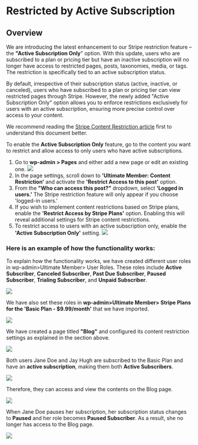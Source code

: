 ---
---
# Restricted by Active Subscription
Overview
--------

 We are introducing the latest enhancement to our Stripe restriction feature – the <strong>"Active Subscription Only</strong>" option. With this update, users who are subscribed to a plan or pricing tier but have an inactive subscription will no longer have access to restricted pages, posts, taxonomies, media, or tags. The restriction is specifically tied to an active subscription status.

 By default, irrespective of their subscription status (active, inactive, or canceled), users who have subscribed to a plan or pricing tier can view restricted pages through Stripe. However, the newly added "Active Subscription Only" option allows you to enforce restrictions exclusively for users with an active subscription, ensuring more precise control over access to your content.

 We recommend reading the  [Stripe Content Restriction article](https://ultimatemember.github.io/docs-v3/um-stripe/article/1805-stripe-content-restriction.html)  first to understand this document better.

 To enable the <strong>Active Subscription Only</strong> feature, go to the content you want to restrict and allow access to only users who have active subscriptions.

1. Go to <strong>wp-admin &gt; Pages</strong> and either add a new page or edit an existing one. ![](https://s3.amazonaws.com/helpscout.net/docs/assets/561c96629033600a7a36d662/images/65b2a05a270765339befc5c5/file-dIjgl6jnxF.png)
2. In the page settings, scroll down to <strong>'Ultimate Member: Content Restriction'</strong> and activate the <strong>'Restrict Access to this post'</strong> option.
3. From the <strong>"Who can access this post?"</strong> dropdown, select <strong>'Logged in users.'</strong> The Stripe restriction feature will only appear if you choose 'logged-in users.'
4. If you wish to implement content restrictions based on Stripe plans, enable the <strong>'Restrict Access by Stripe Plans'</strong> option. Enabling this will reveal additional settings for Stripe content restrictions.
5. To restrict access to users with an active subscription only, enable the <strong>'Active Subscription Only'</strong> setting.  ![](https://s3.amazonaws.com/helpscout.net/docs/assets/561c96629033600a7a36d662/images/65b2aa4030c1875e8e0673ef/file-xbRQf322iL.png)

### Here is an example of how the functionality works:

 To explain how the functionality works, we have created different user roles in wp-admin&gt;Ultimate Member&gt; User Roles. These roles include  <strong>Active</strong> <strong>Subscriber</strong>, <strong>Canceled Subscriber</strong>, <strong>Past Due Subscriber</strong>, <strong>Paused Subscriber</strong>, <strong>Trialing Subscriber</strong>, and <strong>Unpaid Subscriber</strong>.

  ![](https://s3.amazonaws.com/helpscout.net/docs/assets/561c96629033600a7a36d662/images/65b2bb4030c1875e8e06740b/file-ST2qWXYyln.png)

 We have also set these roles in <strong>wp-admin&gt;Ultimate Member&gt; Stripe Plans for the 'Basic Plan - $9.99/month'</strong> that we have imported.

  ![](https://s3.amazonaws.com/helpscout.net/docs/assets/561c96629033600a7a36d662/images/65b2bfdc12800975164519c7/file-vsvrMkyBRr.png)

 We have created a page titled  <strong>"Blog"</strong> and configured its content restriction settings as explained in the section above.

  ![](https://s3.amazonaws.com/helpscout.net/docs/assets/561c96629033600a7a36d662/images/65b2c929270765339befc5fd/file-uYvFp2naKQ.png)

 Both users Jane Doe and Jay Hugh are subscribed to the Basic Plan and have an <strong>active subscription</strong>, making them both <strong>Active Subscribers</strong>.

  ![](https://s3.amazonaws.com/helpscout.net/docs/assets/561c96629033600a7a36d662/images/65b2c71752a6af5def3c8d0d/file-CszdNRPJ5v.png)

 Therefore, they can access and view the contents on the Blog page.

  ![](https://s3.amazonaws.com/helpscout.net/docs/assets/561c96629033600a7a36d662/images/65b2cfe112800975164519d0/file-o4RlwZUnxA.png)

 When Jane Doe pauses her subscription, her subscription status changes to  <strong>Paused</strong> and her role becomes <strong>Paused Subscriber</strong>. As a result, she no longer has access to the Blog page.

  ![](https://s3.amazonaws.com/helpscout.net/docs/assets/561c96629033600a7a36d662/images/65b2d7d952a6af5def3c8d1d/file-VRKoeUAWUK.png)